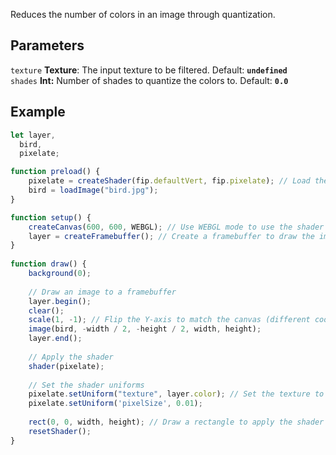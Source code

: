 Reduces the number of colors in an image through quantization.

## Parameters
`texture` **Texture**: The input texture to be filtered. Default: **`undefined`**
<br>
`shades` **Int:** Number of shades to quantize the colors to. Default: **`0.0`**

## Example
```javascript hl_lines="29 30"
let layer,
  bird,
  pixelate;

function preload() {
    pixelate = createShader(fip.defaultVert, fip.pixelate); // Load the shader
    bird = loadImage("bird.jpg");
}

function setup() {
    createCanvas(600, 600, WEBGL); // Use WEBGL mode to use the shader
    layer = createFramebuffer(); // Create a framebuffer to draw the image onto
}
  
function draw() {
    background(0);
    
    // Draw an image to a framebuffer 
    layer.begin();
    clear();
    scale(1, -1); // Flip the Y-axis to match the canvas (different coordinate system in framebuffer)
    image(bird, -width / 2, -height / 2, width, height);
    layer.end();
    
    // Apply the shader
    shader(pixelate);
    
    // Set the shader uniforms
    pixelate.setUniform("texture", layer.color); // Set the texture to apply the shader to
    pixelate.setUniform('pixelSize', 0.01);
    
    rect(0, 0, width, height); // Draw a rectangle to apply the shader to
    resetShader(); 
}
```